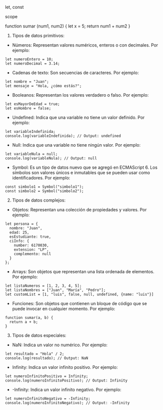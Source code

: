 let, const

scope

function sumar (num1, num2) {
    let x = 5;
    return num1 + num2
}

1. Tipos de datos primitivos:



- Números: Representan valores numéricos, enteros o con decimales. Por ejemplo:
```
let numeroEntero = 10;
let numeroDecimal = 3.14;
```

- Cadenas de texto: Son secuencias de caracteres. Por ejemplo:
```
let nombre = "Juan";
let mensaje = "Hola, ¿cómo estás?";
```

- Booleanos: Representan los valores verdadero o falso. Por ejemplo:
```
let esMayorDeEdad = true;
let esHombre = false;
```

- Undefined: Indica que una variable no tiene un valor definido. Por ejemplo:
```
let variableIndefinida;
console.log(variableIndefinida); // Output: undefined
```

- Null: Indica que una variable no tiene ningún valor. Por ejemplo:
```
let variableNula = null;
console.log(variableNula); // Output: null
```

- Symbol: Es un tipo de datos nuevo que se agregó en ECMAScript 6. Los símbolos son valores únicos e inmutables que se pueden usar como identificadores. Por ejemplo:
```
const simbolo1 = Symbol("simbolo1");
const simbolo2 = Symbol("simbolo2");
```

2. Tipos de datos complejos:

- Objetos: Representan una colección de propiedades y valores. Por ejemplo:
```
let persona = {
  nombre: "Juan",
  edad: 25,
  esEstudiante: true,
  ciInfo: {
    number: 6170030,
    extension: "LP",
    complemento: null
  }
};
```

- Arrays: Son objetos que representan una lista ordenada de elementos. Por ejemplo:
```
let listaNumeros = [1, 2, 3, 4, 5];
let listaNombres = ["Juan", "María", "Pedro"];
let customList = [1, "luis", false, null, undefined, {name: "luis"}]
```

- Funciones: Son objetos que contienen un bloque de código que se puede invocar en cualquier momento. Por ejemplo:
```
function sumar(a, b) {
  return a + b;
}
``` 

3. Tipos de datos especiales:

- NaN: Indica un valor no numérico. Por ejemplo:
```
let resultado = "Hola" / 2;
console.log(resultado); // Output: NaN
```

- Infinity: Indica un valor infinito positivo. Por ejemplo:
```
let numeroInfinitoPositivo = Infinity;
console.log(numeroInfinitoPositivo); // Output: Infinity
```

- -Infinity: Indica un valor infinito negativo. Por ejemplo:
```
let numeroInfinitoNegativo = -Infinity;
console.log(numeroInfinitoNegativo); // Output: -Infinity
```